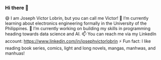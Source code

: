 ### Hi there 👋

😄 I am Joseph Victor Lobrin, but you can call me Victor!
🌱 I’m currently learning about electronics engineering formally in the University of the Philippines.
🔭 I’m currently working on building my skills in programming heading towards data science and AI.
📫 You can reach me via my LinkedIn account: https://www.linkedin.com/in/josephvictorlobrin
⚡ Fun fact: I like reading book series, comics, light and long novels, mangas, manhwas, and manhuas!

<!--
**aeViktor/aeViktor** is a ✨ _special_ ✨ repository because its `README.md` (this file) appears on your GitHub profile.

Here are some ideas to get you started:

- 🔭 I’m currently working on ...
- 🌱 I’m currently learning ...
- 👯 I’m looking to collaborate on ...
- 🤔 I’m looking for help with ...
- 💬 Ask me about ...
- 📫 How to reach me: ...
- 😄 Pronouns: ...
- ⚡ Fun fact: ...
-->
